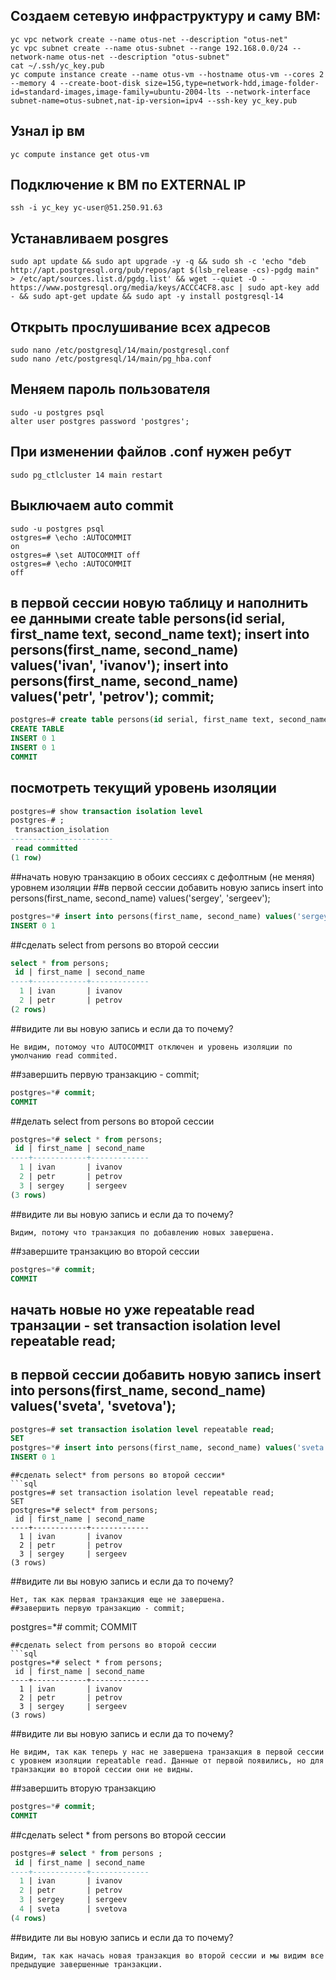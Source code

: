## Создаем сетевую инфраструктуру и саму ВМ:
```
yc vpc network create --name otus-net --description "otus-net"
yc vpc subnet create --name otus-subnet --range 192.168.0.0/24 --network-name otus-net --description "otus-subnet"
cat ~/.ssh/yc_key.pub
yc compute instance create --name otus-vm --hostname otus-vm --cores 2 --memory 4 --create-boot-disk size=15G,type=network-hdd,image-folder-id=standard-images,image-family=ubuntu-2004-lts --network-interface subnet-name=otus-subnet,nat-ip-version=ipv4 --ssh-key yc_key.pub
```

## Узнал ip вм
```
yc compute instance get otus-vm 
```

## Подключение к ВМ по EXTERNAL IP
```
ssh -i yc_key yc-user@51.250.91.63
```

## Устанавливаем posgres
```
sudo apt update && sudo apt upgrade -y -q && sudo sh -c 'echo "deb http://apt.postgresql.org/pub/repos/apt $(lsb_release -cs)-pgdg main" > /etc/apt/sources.list.d/pgdg.list' && wget --quiet -O - https://www.postgresql.org/media/keys/ACCC4CF8.asc | sudo apt-key add - && sudo apt-get update && sudo apt -y install postgresql-14 
```

## Открыть прослушивание всех адресов
```
sudo nano /etc/postgresql/14/main/postgresql.conf
sudo nano /etc/postgresql/14/main/pg_hba.conf
```
## Меняем пароль пользователя
```
sudo -u postgres psql
alter user postgres password 'postgres';
```

## При изменении файлов .conf нужен ребут
```
sudo pg_ctlcluster 14 main restart
```

## Выключаем  auto commit
```
sudo -u postgres psql
ostgres=# \echo :AUTOCOMMIT
on
ostgres=# \set AUTOCOMMIT off
ostgres=# \echo :AUTOCOMMIT
off
```

## в первой сессии новую таблицу и наполнить ее данными create table persons(id serial, first_name text, second_name text); insert into persons(first_name, second_name) values('ivan', 'ivanov'); insert into persons(first_name, second_name) values('petr', 'petrov'); commit;
```sql
postgres=# create table persons(id serial, first_name text, second_name text); insert into persons(first_name, second_name) values('ivan', 'ivanov'); insert into persons(first_name, second_name) values('petr', 'petrov'); commit;
CREATE TABLE
INSERT 0 1
INSERT 0 1
COMMIT
```
## посмотреть текущий уровень изоляции 
```sql
postgres=# show transaction isolation level
postgres-# ;
 transaction_isolation
-----------------------
 read committed
(1 row)
```
##начать новую транзакцию в обоих сессиях с дефолтным (не меняя) уровнем изоляции
##в первой сессии добавить новую запись insert into persons(first_name, second_name) values('sergey', 'sergeev');
```sql
postgres=*# insert into persons(first_name, second_name) values('sergey', 'sergeev');
INSERT 0 1
```
##сделать select from persons во второй сессии
```sql
select * from persons;
 id | first_name | second_name 
----+------------+-------------
  1 | ivan       | ivanov
  2 | petr       | petrov
(2 rows)
```    
##видите ли вы новую запись и если да то почему?
```
Не видим, потомоу что AUTOCOMMIT отключен и уровень изоляции по умолчанию read commited.
```
##завершить первую транзакцию - commit;
```sql
postgres=*# commit;
COMMIT
```    
##делать select from persons во второй сессии
```sql
postgres=*# select * from persons;
 id | first_name | second_name 
----+------------+-------------
  1 | ivan       | ivanov
  2 | petr       | petrov
  3 | sergey     | sergeev
(3 rows)
```
##видите ли вы новую запись и если да то почему?
```
Видим, потому что транзакция по добавлению новых завершена.
```    
##завершите транзакцию во второй сессии
```sql
postgres=*# commit;
COMMIT
```
## начать новые но уже repeatable read транзации - set transaction isolation level repeatable read;
## в первой сессии добавить новую запись insert into persons(first_name, second_name) values('sveta', 'svetova');
```sql
postgres=# set transaction isolation level repeatable read;
SET
postgres=*# insert into persons(first_name, second_name) values('sveta', 'svetova');
INSERT 0 1
```
```
##сделать select* from persons во второй сессии*
```sql
postgres=# set transaction isolation level repeatable read;
SET
postgres=*# select* from persons;
 id | first_name | second_name 
----+------------+-------------
  1 | ivan       | ivanov
  2 | petr       | petrov
  3 | sergey     | sergeev
(3 rows)
```
##видите ли вы новую запись и если да то почему?
```
Нет, так как первая транзакция еще не завершена. 
##завершить первую транзакцию - commit;
```
postgres=*# commit;
COMMIT
```
##сделать select from persons во второй сессии
```sql
postgres=*# select * from persons;
 id | first_name | second_name 
----+------------+-------------
  1 | ivan       | ivanov
  2 | petr       | petrov
  3 | sergey     | sergeev
(3 rows)
```    
##видите ли вы новую запись и если да то почему?
```
Не видим, так как теперь у нас не завершена транзакция в первой сессии с уровнем изоляции repeatable read. Данные от первой появились, но для транзакции во второй сессии они не видны.
```
##завершить вторую транзакцию
```sql
postgres=*# commit;
COMMIT
```    
##сделать select * from persons во второй сессии
```sql
postgres=# select * from persons ;
 id | first_name | second_name 
----+------------+-------------
  1 | ivan       | ivanov
  2 | petr       | petrov
  3 | sergey     | sergeev
  4 | sveta      | svetova
(4 rows)
```    
##видите ли вы новую запись и если да то почему?
```
Видим, так как начась новая транзакция во второй сессии и мы видим все предыдущие завершенные транзакции.
```
